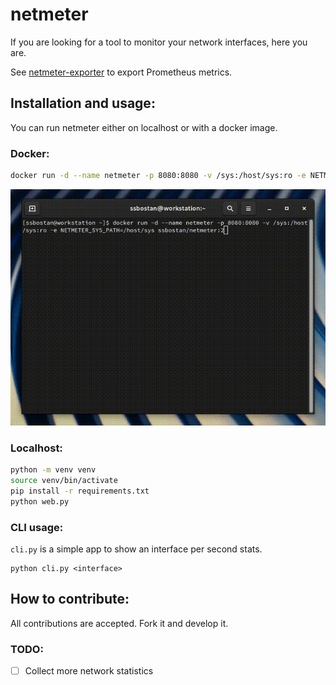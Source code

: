 # netmeter

If you are looking for a tool to monitor your network interfaces, here you are.

See [netmeter-exporter](https://github.com/ssbostan/netmeter-exporter) to export Prometheus metrics.

## Installation and usage:

You can run netmeter either on localhost or with a docker image.

### Docker:

```bash
docker run -d --name netmeter -p 8080:8080 -v /sys:/host/sys:ro -e NETMETER_SYS_PATH=/host/sys ssbostan/netmeter:2
```

![demo](https://raw.githubusercontent.com/ssbostan/netmeter/master/demo.gif)

### Localhost:

```bash
python -m venv venv
source venv/bin/activate
pip install -r requirements.txt
python web.py
```

### CLI usage:

`cli.py` is a simple app to show an interface per second stats.

```
python cli.py <interface>
```

## How to contribute:

All contributions are accepted. Fork it and develop it.

### TODO:

  - [ ] Collect more network statistics
